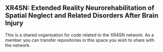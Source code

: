 ## XR4SN: Extended Reality Neurorehabilitation of Spatial Neglect and Related Disorders After Brain Injury

This is a shared organisation for code related to the XR4SN network. As a member you can transfer repositories in this space you wish to share with the network.


